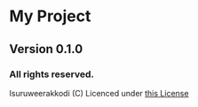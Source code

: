 # My Project

## Version 0.1.0

### All rights reserved. <br>
Isuruweerakkodi (C)
Licenced under [this License](License.txt)
